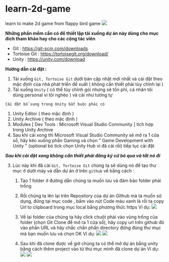 # learn-2d-game 

learn to make 2d game from flappy bird game
![](https://scontent.fsgn5-14.fna.fbcdn.net/v/t1.15752-9/441443157_3614999768738770_2823607306850250601_n.jpg?_nc_cat=106&ccb=1-7&_nc_sid=5f2048&_nc_eui2=AeFVtDvDuOGHqtXL9PweW6YidOKMQ6ucIAx04oxDq5wgDB8CLCFmeo1NJvu9KXTqktQQDY88uOIoywRfR3X54QU0&_nc_ohc=glnn5Mp79i8Q7kNvgGSPOjb&_nc_ht=scontent.fsgn5-14.fna&oh=03_Q7cD1QG12FE8okybwMxyYavJ5KV8vgqQh1T9x7hulksVkBXNsA&oe=666BF027)

**Những phần mềm cần có để thiết lập tải xuống dự án này dùng cho mục đích tham khảo hay cho các cộng tác viên**
* Git : https://git-scm.com/downloads
* Tortoise Git : https://tortoisegit.org/download/
* Unity : https://unity.com/download

**Hướng dẫn cài đặt :**
1. Tải xuống `Git, Tortoise Git` dưới bản cập nhật mới nhất và cài đặt theo mặc định của nhà phát triển đề xuất ( không cần thiết phải tùy chỉnh lại ) 
2. Tải xuống `Unity` ( có thể tùy chỉnh gói nhưng sẽ tốn phí, cá nhân tôi dùng personal vì tôi nghèo ) và cài như tương tự
   
 `Cài đặt bổ sung trong Unity bắt buộc phải có`
   1. Unity Editor ( theo mặc định )
   2. Unity Archive ( theo mặc định )
   3. Modules [ Dev Tools : Microsoft Visual Studio Community ] tích hợp trong Unity Archive
   4. Sau khi cài xong thì Microsoft Visual Studio Community sẽ mở ra 1 cửa sổ, hãy kéo xuống phần Gaming và chọn " Game Development with Unity " (optional bỏ tick chọn Unity Hub vì đã cài rồi) tiếp tục cài đặt

**_Sau khi cài đặt xong không cần thiết phải đăng ký cứ bỏ qua và tắt nó đi_**

3. Lúc này khi đã cài `Git, Tortoise Git` chúng ta sẽ dùng nó để tạo thư mục ở dưới máy và dẫn dự án ở trên `github` về bằng cách :
   1. Tạo 1 folder ở đường dẫn chúng ta muốn lưu và đảm bảo folder phải trống
      
   2. Rồi chúng ta lên lại trên Repository của dự án Github mà ta muốn sử dụng, đứng tại mục code , bấm vào nút Code màu xanh lá rồi ta copy Url to clipboard trong mục local bằng phương thức https
  Ví dụ: ![](https://scontent.fsgn5-8.fna.fbcdn.net/v/t1.15752-9/440880502_463939726100899_4899839131298972889_n.png?_nc_cat=109&ccb=1-7&_nc_sid=5f2048&_nc_eui2=AeGu4YjF_TmilydQ8ohVyioBvnzkETl0912-fOQROXT3Xeb2GFAx4TYCCqrzwPqYmBtV0mR5Ltob3uo16ilNt1Sb&_nc_ohc=tCoyMyY5iZEQ7kNvgEDl3xK&_nc_ht=scontent.fsgn5-8.fna&oh=03_Q7cD1QGPXEyG8EIjhSkLpenRbrt0ypxj7EBlkGI9ReAKZH2AlA&oe=666BEF60)
  
   3. Về lại folder của chúng ta hãy click chuột phải vào vùng trống của folder (chọn Git Clone để mở ra 1 cửa sổ), hãy copy url trên github đó vào phần URL và hãy chắc chắn phần directory đứng đúng thư mục mà bạn muốn lưu và chọn OK
  Ví dụ: ![](https://scontent.fsgn5-9.fna.fbcdn.net/v/t1.15752-9/440888866_974772040816393_2028507364070920349_n.png?_nc_cat=102&ccb=1-7&_nc_sid=5f2048&_nc_eui2=AeHfiiX4R2tKFBKOdCPKu8j07ThU7bC0LivtOFTtsLQuK-7EVDb0sUey9nvaZmnonlmT4U3c3drZEpiZzL-JF02k&_nc_ohc=-SiXp9eNTAcQ7kNvgGocBUv&_nc_ht=scontent.fsgn5-9.fna&oh=03_Q7cD1QFpZywZkxghIr6-6Scnf2mLSE0T0zN8N6NdUhpORlxe7g&oe=666C00C2)
  ![]([https://scontent.fsgn5-5.fna.fbcdn.net/v/t1.15752-9/440932863_1127956271660909_567241398487057716_n.png?_nc_cat=100&ccb=1-7&_nc_sid=5f2048&_nc_eui2=AeFwrv6cggflPsXNCMCIbhjbrKHqsZkC9WWsoeqxmQL1ZQS2RIfonuGccC-quJm-erI2hkIeD6e6bnNicXoougEd&_nc_ohc=HBPfMEJPiPsQ7kNvgE-B3Jl&_nc_ht=scontent.fsgn5-5.fna&oh=03_Q7cD1QH9a-KQbY-jUedd2iux32ZvyPDwVfxqksWsufJJT5K4_g&oe=666BFFF2](https://scontent.fsgn5-9.fna.fbcdn.net/v/t1.15752-9/440846132_756833479623001_5681607853521538501_n.png?_nc_cat=105&ccb=1-7&_nc_sid=5f2048&_nc_eui2=AeG6pNTqByAoXOqzc5hcfNdlXpaNvT5tMFtelo29Pm0wWykhZKlOAWqmZ2XThco1dIbIQ_xceTL4VM0sPJsV4sd8&_nc_ohc=SabNhHDHJ2kQ7kNvgEAd7IO&_nc_ht=scontent.fsgn5-9.fna&oh=03_Q7cD1QGT6I2IVRIclqSQCOW995YQKqeLsDZUXytY5WRqx2gC_Q&oe=666C08D5))
  
   4. Sau khi đã clone được về giờ chúng ta có thể mở dự án bằng unity bằng cách thêm project vào từ thư mục mình đã clone dự án
  Ví dụ: ![](https://scontent.fsgn5-5.fna.fbcdn.net/v/t1.15752-9/440943812_1244931143149747_8913728558467002741_n.png?_nc_cat=108&ccb=1-7&_nc_sid=5f2048&_nc_eui2=AeEsnoifiJ-jgXRHcGwHRn-m1OXjckhUc_jU5eNySFRz-GxCzyJURbbY50n6Oid7Qn_JAcK6EUUZ6Jx7ibCJsU6p&_nc_ohc=jk6hzFKsp8oQ7kNvgEDnvpd&_nc_ht=scontent.fsgn5-5.fna&oh=03_Q7cD1QGFaPzvt22TMLsptgjDVgEFxr2UNMBf1F4V2lx30U7fMg&oe=666BE753)
  ![](https://scontent.fsgn5-10.fna.fbcdn.net/v/t1.15752-9/440835547_1132127561246154_45054042683485107_n.png?_nc_cat=107&ccb=1-7&_nc_sid=5f2048&_nc_eui2=AeFMtfG_gb_uKWBZaGkVibjc0M8miOmHn4zQzyaI6YefjM72rtIGek0ew4ool-MIcX3pznbvkZuZAOEeOMM-cmG_&_nc_ohc=nA0tNXh1O1kQ7kNvgHbLnPR&_nc_ht=scontent.fsgn5-10.fna&oh=03_Q7cD1QGSH1867s9cWssomRQSzfMXestXTI9PZ6FZ9pHTVh145Q&oe=666BF62B)
